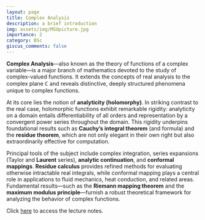 ```yaml
---
layout: page
title: Complex Analysis
description: a brief introduction
img: assets/img/MSUpicture.jpg
importance: 2
category: BSc
giscus_comments: false
---
```


**Complex Analysis**—also known as the theory of functions of a complex variable—is a major branch of mathematics devoted to the study of complex-valued functions. It extends the concepts of real analysis to the complex plane $\mathbb{C}$ and reveals distinctive, deeply structured phenomena unique to complex functions.

At its core lies the notion of **analyticity (holomorphy)**. In striking contrast to the real case, holomorphic functions exhibit remarkable rigidity: analyticity on a domain entails differentiability of all orders and representation by a convergent power series throughout the domain. This rigidity underpins foundational results such as **Cauchy’s integral theorem** (and formula) and the **residue theorem**, which are not only elegant in their own right but also extraordinarily effective for computation.

Principal tools of the subject include complex integration, series expansions (Taylor and **Laurent** series), **analytic continuation**, and **conformal mappings**. **Residue calculus** provides refined methods for evaluating otherwise intractable real integrals, while conformal mapping plays a central role in applications to fluid mechanics, heat conduction, and related areas. Fundamental results—such as the **Riemann mapping theorem** and the **maximum modulus principle**—furnish a robust theoretical framework for analyzing the behavior of complex functions.

Click [here](https://galobelwang.github.io/file/ComplexAnalysis.pdf) to access the lecture notes.
